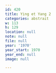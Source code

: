 ```yaml
---
id: 420
title: Ying et Yang 2
categories: abstrait
w: 113
h: 129
location: null
note: null
file: null
year: '1970'
year_start: 1970
year_end: null
image: null

---
```

